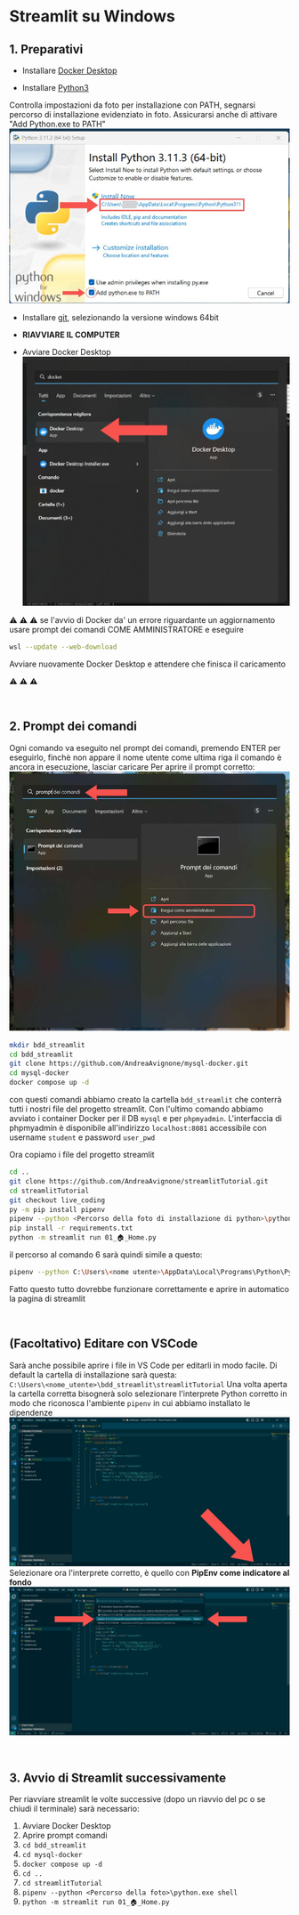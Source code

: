 # Streamlit su Windows

## 1. Preparativi
-  Installare [Docker Desktop](https://www.docker.com/products/docker-desktop/)

- Installare [Python3](https://www.python.org/downloads/)

Controlla impostazioni da foto per installazione con PATH, segnarsi percorso di installazione evidenziato in foto.
Assicurarsi anche di attivare "Add Python.exe to PATH"
![python](images/installazione/python.jpg)

- Installare [git](https://git-scm.com/download/win), selezionando la versione windows 64bit

- **RIAVVIARE IL COMPUTER**

- Avviare Docker Desktop
![docker](images/installazione/docker.jpg)

:warning: :warning: :warning:
se l'avvio di Docker da' un errore riguardante un aggiornamento usare prompt dei comandi COME AMMINISTRATORE e eseguire
``` bash
wsl --update --web-download
```
Avviare nuovamente Docker Desktop e attendere che finisca il caricamento

:warning: :warning: :warning:

<br>

## 2. Prompt dei comandi
Ogni comando va eseguito nel prompt dei comandi, premendo ENTER per eseguirlo, finchè non appare il nome utente come ultima riga il comando è ancora in esecuzione, lasciar caricare
Per aprire il prompt corretto:
![prompt](images/installazione/prompt_amministratore.jpg)
``` bash
mkdir bdd_streamlit
cd bdd_streamlit
git clone https://github.com/AndreaAvignone/mysql-docker.git
cd mysql-docker
docker compose up -d
```

con questi comandi abbiamo creato la cartella `bdd_streamlit` che conterrà tutti i nostri file del progetto streamlit. Con l'ultimo comando abbiamo avviato i container Docker per il DB `mysql` e per `phpmyadmin`. L'interfaccia di phpmyadmin è disponibile all'indirizzo `localhost:8081` accessibile con username `student` e password `user_pwd`

Ora copiamo i file del progetto streamlit<br>
``` bash
cd ..  
git clone https://github.com/AndreaAvignone/streamlitTutorial.git  
cd streamlitTutorial  
git checkout live_coding  
py -m pip install pipenv  
pipenv --python <Percorso della foto di installazione di python>\python.exe shell  
pip install -r requirements.txt  
python -m streamlit run 01_🏠_Home.py  

```	
il percorso al comando 6 sarà quindi simile a questo:
``` bash
pipenv --python C:\Users\<nome utente>\AppData\Local\Programs\Python\Python311\python.exe shell
```
Fatto questo tutto dovrebbe funzionare correttamente e aprire in automatico la pagina di streamlit

<br>

## (Facoltativo) Editare con VSCode
Sarà anche possibile aprire i file in VS Code per editarli in modo facile.
Di default la cartella di installazione sarà questa:  
`C:\Users\<nome_utente>\bdd_streamlit\streamlitTutorial`
Una volta aperta la cartella corretta bisognerà solo selezionare l'interprete Python corretto in modo che riconosca l'ambiente `pipenv` in cui abbiamo installato le dipendenze
![vscode_1](images/installazione/vscode_1.jpg)
Selezionare ora l'interprete corretto, è quello con **PipEnv come indicatore al fondo**
![vscode_2](images/installazione/vscode_2.jpg)

<br>

## 3. Avvio di Streamlit successivamente
Per riavviare streamlit le volte successive (dopo un riavvio del pc o se chiudi il terminale) sarà necessario:

1. Avviare Docker Desktop
2. Aprire prompt comandi
3. `cd bdd_streamlit`
4. `cd mysql-docker`
5. `docker compose up -d`
6. `cd ..`
7. `cd streamlitTutorial`
8. `pipenv --python <Percorso della foto>\python.exe shell`
9. `python -m streamlit run 01_🏠_Home.py`